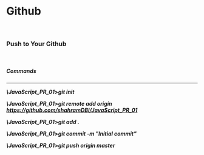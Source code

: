 <h1> Github </h1>
<br>
<h3> Push to Your Github </h3>
<br>
<h5> Commands <h5>
<hr>  
\JavaScript_PR_01>git init


\JavaScript_PR_01>git remote add origin https://github.com/shahramDBI/JavaScript_PR_01


\JavaScript_PR_01>git add .


\JavaScript_PR_01>git commit -m "Initial commit"


\JavaScript_PR_01>git push origin master
